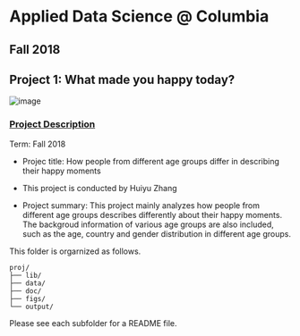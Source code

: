 # Applied Data Science @ Columbia
## Fall 2018
## Project 1: What made you happy today?

![image](figs/title.jpeg)

### [Project Description](doc/)


Term: Fall 2018

+ Projec title: How people from different age groups differ in describing their happy moments
+ This project is conducted by Huiyu Zhang

+ Project summary: This project mainly analyzes how people from different age groups describes differently about their happy moments. The backgroud information of various age groups are also included, such as the age, country and gender distribution in different age groups.

This folder is orgarnized as follows.

```
proj/
├── lib/
├── data/
├── doc/
├── figs/
└── output/
```

Please see each subfolder for a README file.
